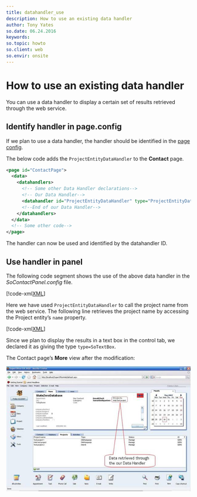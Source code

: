 ```yaml
---
title: datahandler_use
description: How to use an existing data handler
author: Tony Yates
so.date: 06.24.2016
keywords:
so.topic: howto
so.client: web
so.envir: onsite
---
```


# How to use an existing data handler

You can use a data handler to display a certain set of results retrieved through the web service.

## Identify handler in page.config

If we plan to use a data handler, the handler should be identified in the [page config][1].

The below code adds the `ProjectEntityDataHandler` to the **Contact** page.

```XML
<page id="ContactPage">
  <data>
    <datahandlers>
      <!-- Some other Data Handler declarations-->
      <!-- Our Data Handler-->
      <datahandler id="ProjectEntityDataHandler" type="ProjectEntityDataHandler"></datahandler>
      <!--End of our Data Handler-->
    </datahandlers>
  </data>
  <!-- Some other code-->
</page>
```

The handler can now be used and identified by the datahandler ID.

## Use handler in panel

The following code segment shows the use of the above data handler in the *SoContactPanel.config* file.

[!code-xml[XML](includes/socontactpanel.xml)]

Here we have used `ProjectEntityDataHandler` to call the project name from the web service. The following line retrieves the project name by accessing the Project entity’s `name` property.

[!code-xml[XML](includes/socontactpanel.xml?range=20)]

Since we plan to display the results in a text box in the control tab, we declared it as giving the type `type=SoTextBox`.

The Contact page’s **More** view after the modification:

![01][img1]

<!-- Referenced links -->
[1]: ../config/page.md

<!-- Referenced images -->
[img1]: media/image001.jpg
